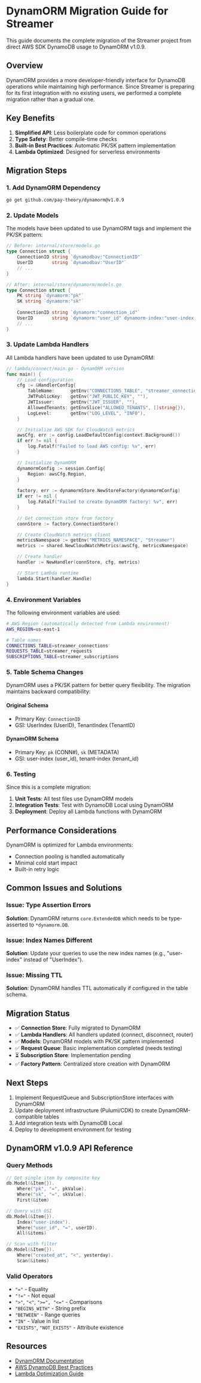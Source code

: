 # DynamORM Migration Guide for Streamer

This guide documents the complete migration of the Streamer project from direct AWS SDK DynamoDB usage to DynamORM v1.0.9.

## Overview

DynamORM provides a more developer-friendly interface for DynamoDB operations while maintaining high performance. Since Streamer is preparing for its first integration with no existing users, we performed a complete migration rather than a gradual one.

## Key Benefits

1. **Simplified API**: Less boilerplate code for common operations
2. **Type Safety**: Better compile-time checks
3. **Built-in Best Practices**: Automatic PK/SK pattern implementation
4. **Lambda Optimized**: Designed for serverless environments

## Migration Steps

### 1. Add DynamORM Dependency

```bash
go get github.com/pay-theory/dynamorm@v1.0.9
```

### 2. Update Models

The models have been updated to use DynamORM tags and implement the PK/SK pattern:

```go
// Before: internal/store/models.go
type Connection struct {
    ConnectionID string `dynamodbav:"ConnectionID"`
    UserID       string `dynamodbav:"UserID"`
    // ...
}

// After: internal/store/dynamorm/models.go
type Connection struct {
    PK string `dynamorm:"pk"`
    SK string `dynamorm:"sk"`
    
    ConnectionID string `dynamorm:"connection_id"`
    UserID       string `dynamorm:"user_id" dynamorm-index:"user-index,pk"`
    // ...
}
```

### 3. Update Lambda Handlers

All Lambda handlers have been updated to use DynamORM:

```go
// lambda/connect/main.go - DynamORM version
func main() {
    // Load configuration
    cfg := &HandlerConfig{
        TableName:      getEnv("CONNECTIONS_TABLE", "streamer_connections"),
        JWTPublicKey:   getEnv("JWT_PUBLIC_KEY", ""),
        JWTIssuer:      getEnv("JWT_ISSUER", ""),
        AllowedTenants: getEnvSlice("ALLOWED_TENANTS", []string{}),
        LogLevel:       getEnv("LOG_LEVEL", "INFO"),
    }

    // Initialize AWS SDK for CloudWatch metrics
    awsCfg, err := config.LoadDefaultConfig(context.Background())
    if err != nil {
        log.Fatalf("Failed to load AWS config: %v", err)
    }

    // Initialize DynamORM
    dynamormConfig := session.Config{
        Region: awsCfg.Region,
    }
    
    factory, err := dynamormStore.NewStoreFactory(dynamormConfig)
    if err != nil {
        log.Fatalf("Failed to create DynamORM factory: %v", err)
    }

    // Get connection store from factory
    connStore := factory.ConnectionStore()

    // Create CloudWatch metrics client
    metricsNamespace := getEnv("METRICS_NAMESPACE", "Streamer")
    metrics := shared.NewCloudWatchMetrics(awsCfg, metricsNamespace)

    // Create handler
    handler := NewHandler(connStore, cfg, metrics)

    // Start Lambda runtime
    lambda.Start(handler.Handle)
}
```

### 4. Environment Variables

The following environment variables are used:

```bash
# AWS Region (automatically detected from Lambda environment)
AWS_REGION=us-east-1

# Table names
CONNECTIONS_TABLE=streamer_connections
REQUESTS_TABLE=streamer_requests
SUBSCRIPTIONS_TABLE=streamer_subscriptions
```

### 5. Table Schema Changes

DynamORM uses a PK/SK pattern for better query flexibility. The migration maintains backward compatibility:

#### Original Schema
- Primary Key: `ConnectionID`
- GSI: UserIndex (UserID), TenantIndex (TenantID)

#### DynamORM Schema
- Primary Key: `pk` (CONN#<ConnectionID>), `sk` (METADATA)
- GSI: user-index (user_id), tenant-index (tenant_id)

### 6. Testing

Since this is a complete migration:

1. **Unit Tests**: All test files use DynamORM models
2. **Integration Tests**: Test with DynamoDB Local using DynamORM
3. **Deployment**: Deploy all Lambda functions with DynamORM

## Performance Considerations

DynamORM is optimized for Lambda environments:
- Connection pooling is handled automatically
- Minimal cold start impact
- Built-in retry logic

## Common Issues and Solutions

### Issue: Type Assertion Errors
**Solution**: DynamORM returns `core.ExtendedDB` which needs to be type-asserted to `*dynamorm.DB`.

### Issue: Index Names Different
**Solution**: Update your queries to use the new index names (e.g., "user-index" instead of "UserIndex").

### Issue: Missing TTL
**Solution**: DynamORM handles TTL automatically if configured in the table schema.

## Migration Status

- ✅ **Connection Store**: Fully migrated to DynamORM
- ✅ **Lambda Handlers**: All handlers updated (connect, disconnect, router)
- ✅ **Models**: DynamORM models with PK/SK pattern implemented
- ✅ **Request Queue**: Basic implementation completed (needs testing)
- ⏳ **Subscription Store**: Implementation pending
- ✅ **Factory Pattern**: Centralized store creation with DynamORM

## Next Steps

1. Implement RequestQueue and SubscriptionStore interfaces with DynamORM
2. Update deployment infrastructure (Pulumi/CDK) to create DynamORM-compatible tables
3. Add integration tests with DynamoDB Local
4. Deploy to development environment for testing

## DynamORM v1.0.9 API Reference

### Query Methods

```go
// Get single item by composite key
db.Model(&Item{}).
    Where("pk", "=", pkValue).
    Where("sk", "=", skValue).
    First(&item)

// Query with GSI
db.Model(&Item{}).
    Index("user-index").
    Where("user_id", "=", userID).
    All(&items)

// Scan with filter
db.Model(&Item{}).
    Where("created_at", "<", yesterday).
    Scan(&items)
```

### Valid Operators

- `"="` - Equality
- `"!="` - Not equal  
- `">"`, `"<"`, `">=", "<="` - Comparisons
- `"BEGINS_WITH"` - String prefix
- `"BETWEEN"` - Range queries
- `"IN"` - Value in list
- `"EXISTS"`, `"NOT_EXISTS"` - Attribute existence

## Resources

- [DynamORM Documentation](https://github.com/pay-theory/dynamorm)
- [AWS DynamoDB Best Practices](https://docs.aws.amazon.com/amazondynamodb/latest/developerguide/best-practices.html)
- [Lambda Optimization Guide](https://docs.aws.amazon.com/lambda/latest/dg/best-practices.html) 